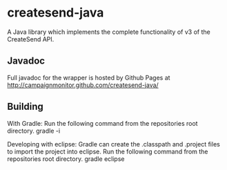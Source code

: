 # createsend-java

A Java library which implements the complete functionality of v3 of the CreateSend API.

## Javadoc
Full javadoc for the wrapper is hosted by Github Pages at http://campaignmonitor.github.com/createsend-java/

## Building

With Gradle:
Run the following command from the repositories root directory.
        gradle -i

Developing with eclipse:
Gradle can create the .classpath and .project files to import the project into eclipse. 
Run the following command from the repositories root directory.
        gradle eclipse